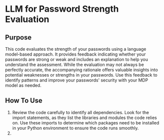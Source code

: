 # LLM for Password Strength Evaluation

## Purpose

This code evaluates the strength of your passwords using a language model-based approach. It provides feedback indicating whether your passwords are strong or weak and includes an explanation to help you understand the assessment. While the evaluation may not always be perfectly accurate, the accompanying rationale offers valuable insights into potential weaknesses or strengths in your passwords. Use this feedback to identify patterns and improve your passwords' security with your MDP model as needed. 

## How To Use

1. Review the code carefully to identify all dependencies. Look for the import statements, as they list the libraries and modules the code relies on. Use these imports to determine which packages need to be installed in your Python environment to ensure the code runs smoothly.
2. 
